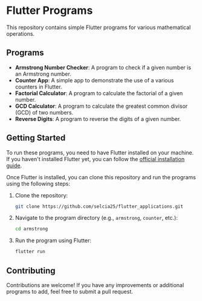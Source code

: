 # Flutter Programs

This repository contains simple Flutter programs for various mathematical operations.

## Programs

- **Armstrong Number Checker**: A program to check if a given number is an Armstrong number.
- **Counter App**: A simple app to demonstrate the use of a various counters in Flutter.
- **Factorial Calculator**: A program to calculate the factorial of a given number.
- **GCD Calculator**: A program to calculate the greatest common divisor (GCD) of two numbers.
- **Reverse Digits**: A program to reverse the digits of a given number.

## Getting Started

To run these programs, you need to have Flutter installed on your machine. If you haven't installed Flutter yet, you can follow the [official installation guide](https://flutter.dev/docs/get-started/install).

Once Flutter is installed, you can clone this repository and run the programs using the following steps:

1. Clone the repository:
   ```bash
   git clone https://github.com/selcia25/flutter_applications.git
   ```

2. Navigate to the program directory (e.g., `armstrong`, `counter`, etc.):
   ```bash
   cd armstrong
   ```

3. Run the program using Flutter:
   ```bash
   flutter run
   ```

## Contributing

Contributions are welcome! If you have any improvements or additional programs to add, feel free to submit a pull request.
